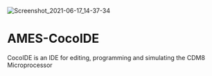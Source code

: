 ![Screenshot_2021-06-17_14-37-34](https://user-images.githubusercontent.com/363316/122408131-0b735680-cf7a-11eb-88d2-54160c866c54.png)
# AMES-CocoIDE
CocoIDE is an IDE for editing, programming and simulating the CDM8 Microprocessor

